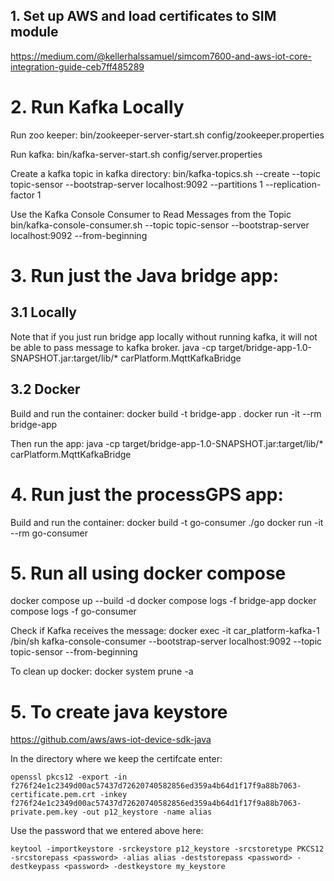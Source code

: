 
## 1. Set up AWS and load certificates to SIM module
https://medium.com/@kellerhalssamuel/simcom7600-and-aws-iot-core-integration-guide-ceb7ff485289


# 2. Run Kafka Locally
Run zoo keeper:
bin/zookeeper-server-start.sh config/zookeeper.properties

Run kafka:
bin/kafka-server-start.sh config/server.properties

Create a kafka topic in kafka directory:
bin/kafka-topics.sh --create --topic topic-sensor --bootstrap-server localhost:9092 --partitions 1 --replication-factor 1

Use the Kafka Console Consumer to Read Messages from the Topic
bin/kafka-console-consumer.sh --topic topic-sensor --bootstrap-server localhost:9092 --from-beginning

# 3. Run just the Java bridge app:
## 3.1 Locally
Note that if you just run bridge app locally without running kafka,
it will not be able to pass message to kafka broker.
java -cp target/bridge-app-1.0-SNAPSHOT.jar:target/lib/\* carPlatform.MqttKafkaBridge

## 3.2 Docker 
Build and run the container:
docker build -t bridge-app .
docker run -it --rm bridge-app

Then run the app:
java -cp target/bridge-app-1.0-SNAPSHOT.jar:target/lib/\* carPlatform.MqttKafkaBridge


# 4. Run just the processGPS app:
Build and run the container:
docker build -t go-consumer ./go 
docker run -it --rm go-consumer


# 5. Run all using docker compose
docker compose up --build -d
docker compose logs -f bridge-app
docker compose logs -f go-consumer

Check if Kafka receives the message:
docker exec -it car_platform-kafka-1 /bin/sh
kafka-console-consumer --bootstrap-server localhost:9092 --topic topic-sensor --from-beginning

To clean up docker:
docker system prune -a

# 5. To create java keystore
https://github.com/aws/aws-iot-device-sdk-java

In the directory where we keep the certifcate enter:
```
openssl pkcs12 -export -in f276f24e1c2349d00ac57437d72620740582856ed359a4b64d1f17f9a88b7063-certificate.pem.crt -inkey f276f24e1c2349d00ac57437d72620740582856ed359a4b64d1f17f9a88b7063-private.pem.key -out p12_keystore -name alias
```

Use the password that we entered above here:
```
keytool -importkeystore -srckeystore p12_keystore -srcstoretype PKCS12 -srcstorepass <password> -alias alias -deststorepass <password> -destkeypass <password> -destkeystore my_keystore
```


<!-- sudo rm -rf ~/go/pkg/mod -->